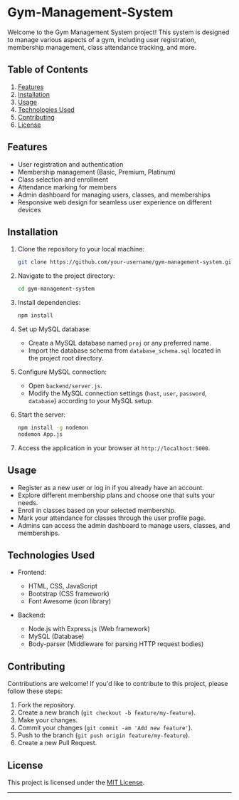 # Gym-Management-System


Welcome to the Gym Management System project! This system is designed to manage various aspects of a gym, including user registration, membership management, class attendance tracking, and more.

## Table of Contents

1. [Features](#features)
2. [Installation](#installation)
3. [Usage](#usage)
4. [Technologies Used](#technologies-used)
5. [Contributing](#contributing)
6. [License](#license)

## Features

- User registration and authentication
- Membership management (Basic, Premium, Platinum)
- Class selection and enrollment
- Attendance marking for members
- Admin dashboard for managing users, classes, and memberships
- Responsive web design for seamless user experience on different devices

## Installation

1. Clone the repository to your local machine:
   ```bash
   git clone https://github.com/your-username/gym-management-system.git
   ```

2. Navigate to the project directory:
   ```bash
   cd gym-management-system
   ```

3. Install dependencies:
   ```bash
   npm install
   ```

4. Set up MySQL database:
   - Create a MySQL database named `proj` or any preferred name.
   - Import the database schema from `database_schema.sql` located in the project root directory.

5. Configure MySQL connection:
   - Open `backend/server.js`.
   - Modify the MySQL connection settings (`host`, `user`, `password`, `database`) according to your MySQL setup.

6. Start the server:
   ```bash
   npm install -g nodemon
   nodemon App.js
   ```

7. Access the application in your browser at `http://localhost:5000`.

## Usage

- Register as a new user or log in if you already have an account.
- Explore different membership plans and choose one that suits your needs.
- Enroll in classes based on your selected membership.
- Mark your attendance for classes through the user profile page.
- Admins can access the admin dashboard to manage users, classes, and memberships.

## Technologies Used

- Frontend:
  - HTML, CSS, JavaScript
  - Bootstrap (CSS framework)
  - Font Awesome (icon library)

- Backend:
  - Node.js with Express.js (Web framework)
  - MySQL (Database)
  - Body-parser (Middleware for parsing HTTP request bodies)

## Contributing

Contributions are welcome! If you'd like to contribute to this project, please follow these steps:

1. Fork the repository.
2. Create a new branch (`git checkout -b feature/my-feature`).
3. Make your changes.
4. Commit your changes (`git commit -am 'Add new feature'`).
5. Push to the branch (`git push origin feature/my-feature`).
6. Create a new Pull Request.

## License

This project is licensed under the [MIT License](LICENSE).

---
